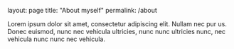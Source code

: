 layout: page
title: "About myself"
permalink: /about

Lorem ipsum dolor sit amet, consectetur adipiscing elit. Nullam nec pur us. Donec euismod, nunc nec vehicula ultricies, nunc nunc ultricies nunc, nec vehicula nunc nunc nec vehicula.